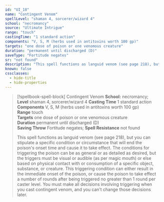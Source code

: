 ```yaml
---
id: "UI_18"
name: "Contingent Venom"
spellLevel: "shaman 4, sorcerer/wizard 4"
school: "necromancy"
source: "Ultimate Intrigue"
range: "touch"
castingTime: "1 standard action"
components: "V, S, M (herbs used in antitoxins worth 100 gp)"
targets: "one dose of poison or one venomous creature"
duration: "permanent until discharged (D)"
saveType: "Fortitude negates"
sr: "not found"
description: "This spell functions as languid venom (see page 218), but you can stipulate a specific condition or circumstance that will end the poison's onset time and cause it to take effect. The conditions for triggering the poison can be as general or as detailed as desired, but the triggers must be visual or audible (as per magic mouth) or else based on physical contact with or consumption of a specific object, substance, or creature. This triggering condition can either result in the immediate onset of the poison, or cause the poison to take effect a number of rounds after being triggered no greater than 1 round per caster level. You must make all decisions involving triggering when you cast contingent venom, and you can't change those decisions later."
known: false
cssclasses:
  - hide-title
  - hide-properties
---
```


> [!spellbook-spell-block] Contingent Venom
> **School:** necromancy; **Level** shaman 4, sorcerer/wizard 4
> **Casting Time** 1 standard action  
> **Components** V, S, M (herbs used in antitoxins worth 100 gp)  
> **Range** touch  
> **Targets** one dose of poison or one venomous creature  
> **Duration** permanent until discharged (D)  
> **Saving Throw** Fortitude negates; **Spell Resistance** not found
> 
> This spell functions as languid venom (see page 218), but you can stipulate a specific condition or circumstance that will end the poison's onset time and cause it to take effect. The conditions for triggering the poison can be as general or as detailed as desired, but the triggers must be visual or audible (as per magic mouth) or else based on physical contact with or consumption of a specific object, substance, or creature. This triggering condition can either result in the immediate onset of the poison, or cause the poison to take effect a number of rounds after being triggered no greater than 1 round per caster level. You must make all decisions involving triggering when you cast contingent venom, and you can't change those decisions later.
